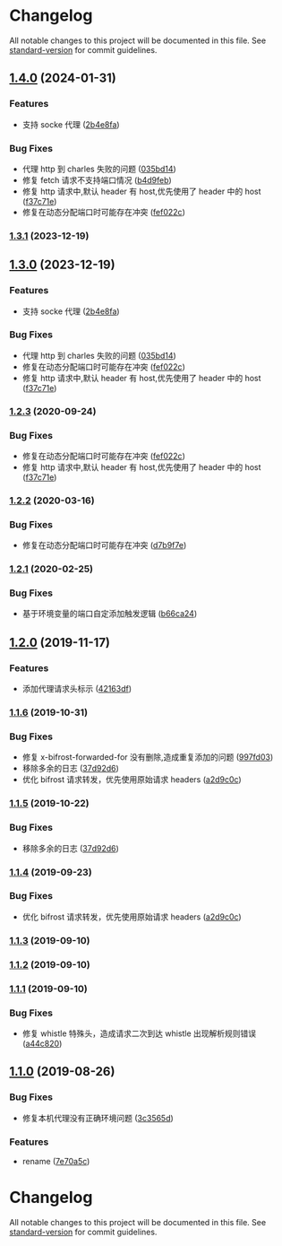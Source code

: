 # Changelog

All notable changes to this project will be documented in this file. See [standard-version](https://github.com/conventional-changelog/standard-version) for commit guidelines.

## [1.4.0](https://github.com/hxfdarling/bifrost-proxy/compare/v1.2.1...v1.4.0) (2024-01-31)

### Features

- 支持 socke 代理 ([2b4e8fa](https://github.com/hxfdarling/bifrost-proxy/commit/2b4e8fab1434308c0b4bd7ff553504a146b24a67))

### Bug Fixes

- 代理 http 到 charles 失败的问题 ([035bd14](https://github.com/hxfdarling/bifrost-proxy/commit/035bd14522a0d8e7bd20f2e2e896dbddac6828f2))
- 修复 fetch 请求不支持端口情况 ([b4d9feb](https://github.com/hxfdarling/bifrost-proxy/commit/b4d9febdd5d9f69cbd46d7f427aaaede5f237a0d))
- 修复 http 请求中,默认 header 有 host,优先使用了 header 中的 host ([f37c71e](https://github.com/hxfdarling/bifrost-proxy/commit/f37c71ec3b159854a409478392997f75fd7e2a72))
- 修复在动态分配端口时可能存在冲突 ([fef022c](https://github.com/hxfdarling/bifrost-proxy/commit/fef022ccacbd9b5d06bbcd2a14dbb99003fd895a))

### [1.3.1](https://github.com/hxfdarling/bifrost-proxy/compare/v1.3.0...v1.3.1) (2023-12-19)

## [1.3.0](https://github.com/hxfdarling/bifrost-proxy/compare/v1.2.1...v1.3.0) (2023-12-19)

### Features

- 支持 socke 代理 ([2b4e8fa](https://github.com/hxfdarling/bifrost-proxy/commit/2b4e8fab1434308c0b4bd7ff553504a146b24a67))

### Bug Fixes

- 代理 http 到 charles 失败的问题 ([035bd14](https://github.com/hxfdarling/bifrost-proxy/commit/035bd14522a0d8e7bd20f2e2e896dbddac6828f2))
- 修复在动态分配端口时可能存在冲突 ([fef022c](https://github.com/hxfdarling/bifrost-proxy/commit/fef022ccacbd9b5d06bbcd2a14dbb99003fd895a))
- 修复 http 请求中,默认 header 有 host,优先使用了 header 中的 host ([f37c71e](https://github.com/hxfdarling/bifrost-proxy/commit/f37c71ec3b159854a409478392997f75fd7e2a72))

### [1.2.3](https://github.com/hxfdarling/bifrost-proxy/compare/v1.2.1...v1.2.3) (2020-09-24)

### Bug Fixes

- 修复在动态分配端口时可能存在冲突 ([fef022c](https://github.com/hxfdarling/bifrost-proxy/commit/fef022ccacbd9b5d06bbcd2a14dbb99003fd895a))
- 修复 http 请求中,默认 header 有 host,优先使用了 header 中的 host ([f37c71e](https://github.com/hxfdarling/bifrost-proxy/commit/f37c71ec3b159854a409478392997f75fd7e2a72))

### [1.2.2](https://github.com/hxfdarling/bifrost-proxy/compare/v1.2.1...v1.2.2) (2020-03-16)

### Bug Fixes

- 修复在动态分配端口时可能存在冲突 ([d7b9f7e](https://github.com/hxfdarling/bifrost-proxy/commit/d7b9f7eea6cdf9bafa7e1a5786cb3a1ba2cc51ba))

### [1.2.1](https://github.com/hxfdarling/bifrost-proxy/compare/v1.2.0...v1.2.1) (2020-02-25)

### Bug Fixes

- 基于环境变量的端口自定添加触发逻辑 ([b66ca24](https://github.com/hxfdarling/bifrost-proxy/commit/b66ca249566a762ed330405c2785023b3b05df6b))

## [1.2.0](https://github.com/hxfdarling/bifrost-proxy/compare/v1.1.6...v1.2.0) (2019-11-17)

### Features

- 添加代理请求头标示 ([42163df](https://github.com/hxfdarling/bifrost-proxy/commit/42163df))

### [1.1.6](https://github.com/hxfdarling/bifrost-proxy/compare/v1.1.3...v1.1.6) (2019-10-31)

### Bug Fixes

- 修复 x-bifrost-forwarded-for 没有删除,造成重复添加的问题 ([997fd03](https://github.com/hxfdarling/bifrost-proxy/commit/997fd03))
- 移除多余的日志 ([37d92d6](https://github.com/hxfdarling/bifrost-proxy/commit/37d92d6))
- 优化 bifrost 请求转发，优先使用原始请求 headers ([a2d9c0c](https://github.com/hxfdarling/bifrost-proxy/commit/a2d9c0c))

### [1.1.5](https://github.com/hxfdarling/bifrost-proxy/compare/v1.1.4...v1.1.5) (2019-10-22)

### Bug Fixes

- 移除多余的日志 ([37d92d6](https://github.com/hxfdarling/bifrost-proxy/commit/37d92d6))

### [1.1.4](https://github.com/hxfdarling/bifrost-proxy/compare/v1.1.3...v1.1.4) (2019-09-23)

### Bug Fixes

- 优化 bifrost 请求转发，优先使用原始请求 headers ([a2d9c0c](https://github.com/hxfdarling/bifrost-proxy/commit/a2d9c0c))

### [1.1.3](https://github.com/hxfdarling/bifrost-proxy/compare/v1.1.2...v1.1.3) (2019-09-10)

### [1.1.2](https://github.com/hxfdarling/bifrost-proxy/compare/v1.1.1...v1.1.2) (2019-09-10)

### [1.1.1](https://github.com/hxfdarling/bifrost-proxy/compare/v1.1.0...v1.1.1) (2019-09-10)

### Bug Fixes

- 修复 whistle 特殊头，造成请求二次到达 whistle 出现解析规则错误 ([a44c820](https://github.com/hxfdarling/bifrost-proxy/commit/a44c820))

## [1.1.0](https://github.com/hxfdarling/bifrost-proxy/compare/v1.0.3...v1.1.0) (2019-08-26)

### Bug Fixes

- 修复本机代理没有正确环境问题 ([3c3565d](https://github.com/hxfdarling/bifrost-proxy/commit/3c3565d))

### Features

- rename ([7e70a5c](https://github.com/hxfdarling/bifrost-proxy/commit/7e70a5c))

# Changelog

All notable changes to this project will be documented in this file. See [standard-version](https://github.com/conventional-changelog/standard-version) for commit guidelines.
